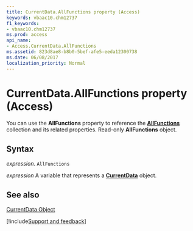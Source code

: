 ```yaml
---
title: CurrentData.AllFunctions property (Access)
keywords: vbaac10.chm12737
f1_keywords:
- vbaac10.chm12737
ms.prod: access
api_name:
- Access.CurrentData.AllFunctions
ms.assetid: 823d8ae8-b8b0-5bef-afe5-eeda12300738
ms.date: 06/08/2017
localization_priority: Normal
---
```



# CurrentData.AllFunctions property (Access)

You can use the  **AllFunctions** property to reference the **[AllFunctions](Access.AllFunctions.md)** collection and its related properties. Read-only **AllFunctions** object.


## Syntax

_expression_. `AllFunctions`

_expression_ A variable that represents a **[CurrentData](Access.CurrentData.md)** object.


## See also


[CurrentData Object](Access.CurrentData.md)

[!include[Support and feedback](~/includes/feedback-boilerplate.md)]